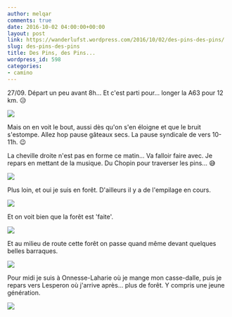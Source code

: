 ```yaml
---
author: melqar
comments: true
date: 2016-10-02 04:00:00+00:00
layout: post
link: https://wanderlufst.wordpress.com/2016/10/02/des-pins-des-pins/
slug: des-pins-des-pins
title: Des Pins, des Pins...
wordpress_id: 598
categories:
- camino
---
```


27/09. Départ un peu avant 8h... Et c'est parti pour... longer la A63 pour 12 km. 😥

[![](http://wanderlufst.files.wordpress.com/2016/09/wp-image-484643328jpg.jpg)](http://wanderlufst.files.wordpress.com/2016/09/wp-image-484643328jpg.jpg)

Mais on en voit le bout, aussi dès qu'on s'en éloigne et que le bruit s'estompe. Allez hop pause gâteaux secs. La pause syndicale de vers 10-11h. 😉

La cheville droite n'est pas en forme ce matin... Va falloir faire avec. Je repars en mettant de la musique. Du Chopin pour traverser les pins... 😅

[![](http://wanderlufst.files.wordpress.com/2016/09/wp-image-23319190jpg.jpg)](http://wanderlufst.files.wordpress.com/2016/09/wp-image-23319190jpg.jpg)

Plus loin, et oui je suis en forêt. D'ailleurs il y a de l'empilage en cours.

[![](http://wanderlufst.files.wordpress.com/2016/09/wp-image-1150364685jpg.jpg)](http://wanderlufst.files.wordpress.com/2016/09/wp-image-1150364685jpg.jpg)

Et on voit bien que la forêt est 'faite'.

[![](http://wanderlufst.files.wordpress.com/2016/09/wp-image-321150884jpg.jpg)](http://wanderlufst.files.wordpress.com/2016/09/wp-image-321150884jpg.jpg)

Et au milieu de route cette forêt on passe quand même devant quelques belles barraques.

[![](http://wanderlufst.files.wordpress.com/2016/09/wp-image-931957563jpg.jpg)](http://wanderlufst.files.wordpress.com/2016/09/wp-image-931957563jpg.jpg)

Pour midi je suis à Onnesse-Laharie où je mange mon casse-dalle, puis je repars vers Lesperon où j'arrive après... plus de forêt. Y compris une jeune génération.

[![](http://wanderlufst.files.wordpress.com/2016/09/wp-image-1841723980jpg.jpg)](http://wanderlufst.files.wordpress.com/2016/09/wp-image-1841723980jpg.jpg)
